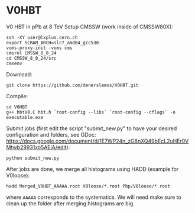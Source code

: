 # V0HBT

V0 HBT in pPb at 8 TeV
Setup CMSSW (work inside of CMSSW80X):
```
ssh -XY user@lxplus.cern.ch
export SCRAM_ARCH=slc7_amd64_gcc530
voms-proxy-init -voms cms
cmsrel CMSSW_8_0_24
cd CMSSW_8_0_24/src
cmsenv
```
Download: 
```
git clone https://github.com/denerslemos/V0HBT.git
```
Compile:
```
cd V0HBT
g++ hbtV0.C hbt.h `root-config --libs` `root-config --cflags` -o executable.exe
```
Submit jobs (first edit the script "submit_new.py" to have your desired configuration and folders, see GDoc: https://docs.google.com/document/d/1E7WP24n_zG8nXQ49bEcL2uHEr0VMtwb29931xo5AEiA/edit):
```
python submit_new.py
```

After jobs are done, we merge all histograms using HADD (example for V0loose):
```
hadd Merged_V0HBT_AAAAA.root V0loose/*.root Pbp/V0loose/*.root 
```
where ```AAAAA``` corresponds to the systematics. We will need make sure to clean up the folder after merging histograms are big.

